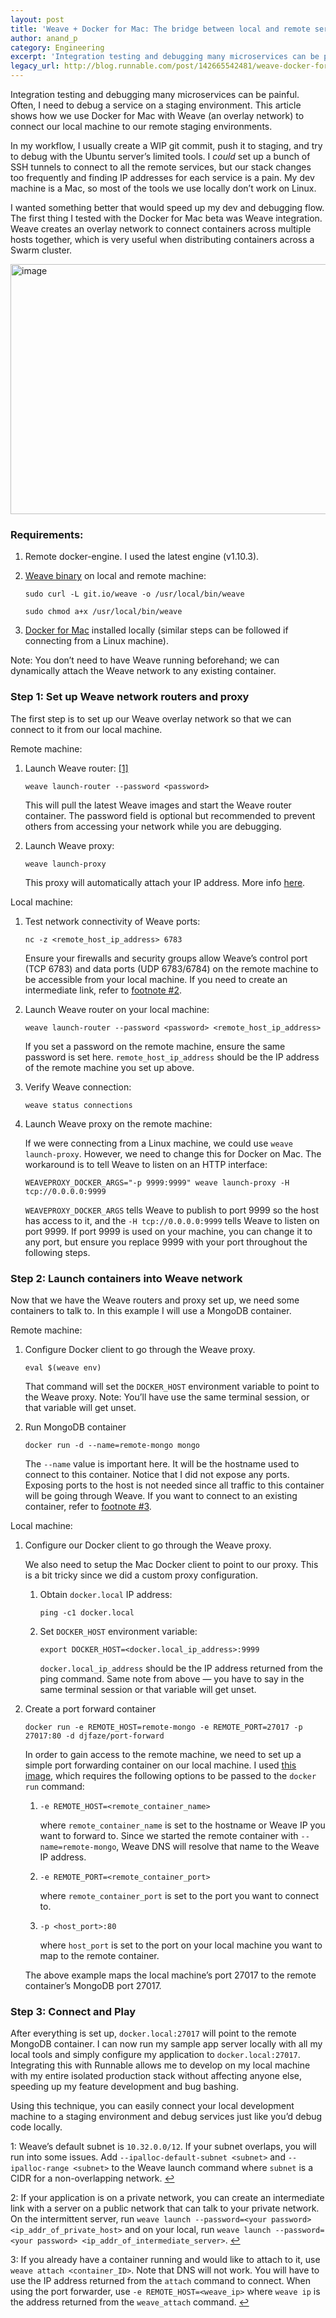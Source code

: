 ```yaml
---
layout: post
title: 'Weave + Docker for Mac: The bridge between local and remote services'
author: anand_p
category: Engineering
excerpt: 'Integration testing and debugging many microservices can be painful. Often, I need to debug a service on a staging environment. This article shows how we use Docker for Mac with Weave (an overlay network) to connect our local machine to our remote staging environments.<br><br>In my workflow, I usually create a WIP git commit, push it to staging, and try to debug with the Ubuntu server’s limited tools. I <em class="em">could</em> set up a bunch of SSH tunnels to connect to all the remote services, but our stack changes too frequently and finding IP addresses for each service is a pain. My dev machine is a Mac, so most of the tools we use locally don’t work on Linux.<br><br>I wanted something better that would speed up my dev and debugging flow. The first thing I tested with the Docker for Mac beta was Weave integration. Weave creates an overlay network to connect containers across multiple hosts together, which is very useful when distributing containers across a Swarm cluster.'
legacy_url: http://blog.runnable.com/post/142665542481/weave-docker-for-mac-the-bridge-between-local
---
```


<p>Integration testing and debugging many microservices can be painful. Often, I need to debug a service on a staging environment. This article shows how we use Docker for Mac with Weave (an overlay network) to connect our local machine to our remote staging environments.</p>

<p>In my workflow, I usually create a WIP git commit, push it to staging, and try to debug with the Ubuntu server’s limited tools. I <em class="em">could</em> set up a bunch of SSH tunnels to connect to all the remote services, but our stack changes too frequently and finding IP addresses for each service is a pain. My dev machine is a Mac, so most of the tools we use locally don’t work on Linux.</p>

<p>I wanted something better that would speed up my dev and debugging flow. The first thing I tested with the Docker for Mac beta was Weave integration. Weave creates an overlay network to connect containers across multiple hosts together, which is very useful when distributing containers across a Swarm cluster.</p>

<img src="http://static.tumblr.com/mpxyjs6/7uEo5ibgb/weave-graphic.png" width="840" height="400" class="img post-graphic" alt="image">

<h3 class="h3">Requirements:</h3>

<ol class="ol"><li class="li">
    <p>Remote docker-engine. I used the latest engine (v1.10.3).</p>
  </li>
  <li class="li">
    <p><a class="link" href="https://github.com/weaveworks/weave#installation" target="_blank">Weave binary</a> on local and remote machine:</p>
    <p class="monospace"><code>sudo curl -L git.io/weave -o /usr/local/bin/weave</code></p>
    <p class="monospace"><code>sudo chmod a+x /usr/local/bin/weave</code></p>
  </li>
  <li class="li">
    <p><a class="link" href="https://beta.docker.com/" target="_blank">Docker for Mac</a> installed locally (similar steps can be followed if connecting from a Linux machine).</p>
  </li>
</ol>

<p class="em">Note: You don’t need to have Weave running beforehand; we can dynamically attach the Weave network to any existing container.</p>

<h3 class="h3">Step 1: Set up Weave network routers and proxy</h3>

<p>The first step is to set up our Weave overlay network so that we can connect to it from our local machine.</p>

<p class="strong">Remote machine:</p>
<ol class="ol"><li class="li">
    <p>Launch Weave router: <a id="footnote-1-source" href="#footnote-1" class="link">[1]</a></p>
    <p class="monospace"><code>weave launch-router --password &lt;password&gt;</code></p>
    <p>This will pull the latest Weave images and start the Weave router container. The password field is optional but recommended to prevent others from accessing your network while you are debugging.</p>
  </li>
  <li class="li">
    <p>Launch Weave proxy:</p>
    <p class="monospace"><code>weave launch-proxy</code></p>
    <p>This proxy will automatically attach your IP address. More info <a class="link" href="http://docs.weave.works/weave/latest_release/proxy.html" target="_blank">here</a>.</p>
  </li>
</ol><p class="strong">Local machine:</p>
<ol class="ol"><li class="li">
    <p>Test network connectivity of Weave ports:</p>
    <p class="monospace"><code>nc -z &lt;remote_host_ip_address&gt; 6783</code></p>
    <p>Ensure your firewalls and security groups allow Weave’s control port (TCP 6783) and data ports (UDP 6783/6784) on the remote machine to be accessible from your local machine. If you need to create an intermediate link, refer to <a id="footnote-2-source" class="link" href="#footnote-2">footnote #2</a>.</p>
  </li>
  <li class="li">
    <p>Launch Weave router on your local machine:</p>
    <p class="monospace"><code>weave launch-router --password &lt;password&gt; &lt;remote_host_ip_address&gt;</code></p>
    <p>If you set a password on the remote machine, ensure the same password is set here. <span class="monospace"><code>remote_host_ip_address</code></span> should be the IP address of the remote machine you set up above.</p>
  </li>
  <li class="li">
    <p>Verify Weave connection:</p>
    <p class="monospace"><code>weave status connections</code></p>
  </li>
  <li class="li">
    <p>Launch Weave proxy on the remote machine:</p>
    <p>If we were connecting from a Linux machine, we could use <span class="monospace"><code>weave launch-proxy</code></span>. However, we need to change this for Docker on Mac. The workaround is to tell Weave to listen on an HTTP interface:</p>
    <p class="monospace"><code>WEAVEPROXY_DOCKER_ARGS="-p 9999:9999" weave launch-proxy -H tcp://0.0.0.0:9999</code></p>
    <p><span class="monospace"><code>WEAVEPROXY_DOCKER_ARGS</code></span> tells Weave to publish to port 9999 so the host has access to it, and the <span class="monospace"><code>-H tcp://0.0.0.0:9999</code></span> tells Weave to listen on port 9999. If port 9999 is used on your machine, you can change it to any port, but ensure you replace 9999 with your port throughout the following steps.</p>
  </li>
</ol>

<h3 class="h3">Step 2: Launch containers into Weave network</h3>

<p>Now that we have the Weave routers and proxy set up, we need some containers to talk to. In this example I will use a MongoDB container.</p>

<p class="strong">Remote machine:</p>
<ol class="ol"><li class="li">
    <p>Configure Docker client to go through the Weave proxy.</p>
    <p class="monospace"><code>eval $(weave env)</code></p>
    <p>That command will set the <span class="monospace"><code>DOCKER_HOST</code></span> environment variable to point to the Weave proxy. <span class="em">Note: You’ll have use the same terminal session, or that variable will get unset</span>.</p>
  </li>
  <li class="li">
    <p>Run MongoDB container</p>
    <p class="monospace"><code>docker run -d --name=remote-mongo mongo</code></p>
    <p>The <span class="monospace"><code>--name</code></span> value is important here. It will be the hostname used to connect to this container. Notice that I did not expose any ports. Exposing ports to the host is not needed since all traffic to this container will be going through Weave. If you want to connect to an existing container, refer to <a id="footnote-3-source" class="link" href="#footnote-3">footnote #3</a>.</p>
  </li>
</ol><p class="strong">Local machine:</p>
<ol class="ol"><li class="li">
    <p>Configure our Docker client to go through the Weave proxy.</p>
    <p>We also need to setup the Mac Docker client to point to our proxy. This is a bit tricky since we did a custom proxy configuration.</p>
    <ol class="ol"><li class="li">
        <p>Obtain <span class="monospace"><code>docker.local</code></span> IP address:</p>
        <p class="monospace"><code>ping -c1 docker.local</code></p>
      </li>
      <li class="li">
        <p>Set <span class="monospace"><code>DOCKER_HOST</code></span> environment variable:</p>
        <p class="monospace"><code>export DOCKER_HOST=&lt;docker.local_ip_address&gt;:9999</code></p>
        <p><span class="monospace"><code>docker.local_ip_address</code></span> should be the IP address returned from the ping command. Same note from above — you have to say in the same terminal session or that variable will get unset.</p>
      </li>
    </ol></li>
  <li class="li">
    <p>Create a port forward container</p>
    <p class="monospace"><code>docker run -e REMOTE_HOST=remote-mongo -e REMOTE_PORT=27017 -p 27017:80 -d djfaze/port-forward</code></p>
    <p>In order to gain access to the remote machine, we need to set up a simple port forwarding container on our local machine. I used <a class="link" href="https://hub.docker.com/r/djfaze/port-forward/" target="_blank">this image</a>, which requires the following options to be passed to the <span class="monospace"><code>docker run</code></span> command:</p>
    <ol class="ul"><li class="li">
        <p class="monospace"><code>-e REMOTE_HOST=&lt;remote_container_name&gt;</code></p>
        <p>where <span class="monospace"><code>remote_container_name</code></span> is set to the hostname or Weave IP you want to forward to. Since we started the remote container with <span class="monospace"><code>--name=remote-mongo</code></span>, Weave DNS will resolve that name to the Weave IP address.</p>
      </li>
      <li class="li">
        <p class="monospace"><code>-e REMOTE_PORT=&lt;remote_container_port&gt;</code></p>
        <p>where <span class="monospace"><code>remote_container_port</code></span> is set to the port you want to connect to.</p>
      </li>
      <li class="li">
        <p class="monospace"><code>-p &lt;host_port&gt;:80</code></p>
        <p>where <span class="monospace"><code>host_port</code></span> is set to the port on your local machine you want to map to the remote container.</p>
      </li>
    </ol><p>The above example maps the local machine’s port 27017 to the remote container’s MongoDB port 27017.</p>
  </li>
</ol>

<h3 class="h3">Step 3: Connect and Play</h3>

<p>After everything is set up, <span class="monospace"><code>docker.local:27017</code></span> will point to the remote MongoDB container. I can now run my sample app server locally with all my local tools and simply configure my application to <span class="monospace"><code>docker.local:27017</code></span>. Integrating this with Runnable allows me to develop on my local machine with my entire isolated production stack without affecting anyone else, speeding up my feature development and bug bashing.</p>

<p>Using this technique, you can easily connect your local development machine to a staging environment and debug services just like you’d debug code locally.</p>

<p id="footnote-1" class="footnote">1: Weave’s default subnet is <span class="monospace"><code>10.32.0.0/12</code></span>. If your subnet overlaps, you will run into some issues. Add <span class="monospace"><code>--ipalloc-default-subnet &lt;subnet&gt;</code></span> and <span class="monospace"><code>--ipalloc-range &lt;subnet&gt;</code></span> to the Weave launch command where <span class="monospace"><code>subnet</code></span> is a CIDR for a non-overlapping network. <a class="link" href="#footnote-1-source">↩</a></p>

<p id="footnote-2" class="footnote">2: If your application is on a private network, you can create an intermediate link with a server on a public network that can talk to your private network. On the intermittent server, run <span class="monospace"><code>weave launch --password=&lt;your password&gt; &lt;ip_addr_of_private_host&gt;</code></span> and on your local, run <span class="monospace"><code>weave launch --password=&lt;your password&gt; &lt;ip_addr_of_intermediate_server&gt;</code></span>. <a class="link" href="#footnote-2-source">↩</a></p>

<p id="footnote-3" class="footnote">3: If you already have a container running and would like to attach to it, use <span class="monospace"><code>weave attach &lt;container_ID&gt;</code></span>. Note that DNS will not work. You will have to use the IP address returned from the <span class="monospace"><code>attach</code></span> command to connect. When using the port forwarder, use <span class="monospace"><code>-e REMOTE_HOST=&lt;weave_ip&gt;</code></span> where <span class="monospace"><code>weave ip</code></span> is the address returned from the <span class="monospace"><code>weave_attach</code></span> command. <a class="link" href="#footnote-3-source">↩</a></p>

